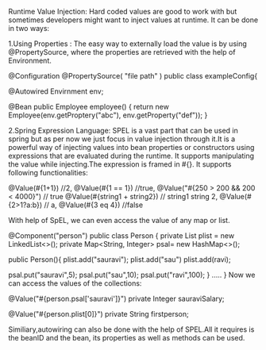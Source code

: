 Runtime Value Injection:
Hard coded values are good to work with but sometimes developers might want to inject values at runtime. It can be done in two ways:

1.Using Properties : 
The easy way to externally load the value is by using @PropertySource, where the properties are retrieved with the help of Environment.

@Configuration @PropertySource( "file path" ) public class exampleConfig{

@Autowired Envirnment env;

@Bean public Employee employee() { return new Employee(env.getProptery("abc"), env.getProperty("def")); }

2.Spring Expression Language: 
SPEL is a vast part that can be used in spring but as per now we just focus in value injection through it.It is a powerful way of injecting values into bean properties or constructors using expressions that are evaluated during the runtime.
It supports manipulating the value while injecting.The expression is framed in #{}. It supports following functionalities:

@Value(#{1+1}) //2,
@Value(#{1 == 1}) //true,
@Value("#{250 > 200 && 200 < 4000}") // true
@Value(#{string1 + string2}) // string1 string 2,
@Value(#{2>1?a:b}) // a,
@Value(#{3 eq 4}) //false


With help of SpEL, we can even access the value of any map or list.

@Component("person")
public class Person {
    private List<String> plist = new LinkedList<>();
    private Map<String, Integer> psal= new HashMap<>();

 public Person(){
 plist.add("sauravi");
 plist.add("sau")
 plist.add(ravi);
 
 psal.put("sauravi",5);
 psal.put("sau",10);
 psal.put("ravi",100);
 }
  .....
}
Now we can access the values of the collections:

@Value("#{person.psal['sauravi']}")
private Integer sauraviSalary;
 
@Value("#{person.plist[0]}") 
private String firstperson;
 

Similiary,autowiring can also be done with the help of SPEL.All it requires is the beanID and the bean, its properties as well as methods can be used.
